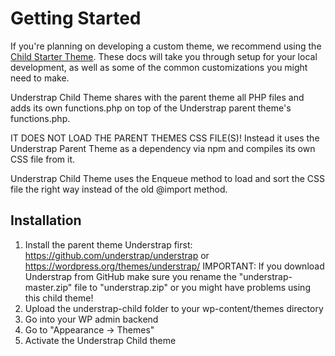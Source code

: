 # Getting Started

If you're planning on developing a custom theme, we recommend using the [Child Starter Theme](https://github.com/understrap/understrap-child). These docs will take you through setup for your local development, as well as some of the common customizations you might need to make.

Understrap Child Theme shares with the parent theme all PHP files and adds its own functions.php on top of the Understrap parent theme's functions.php.

IT DOES NOT LOAD THE PARENT THEMES CSS FILE(S)! Instead it uses the Understrap Parent Theme as a dependency via npm and compiles its own CSS file from it.

Understrap Child Theme uses the Enqueue method to load and sort the CSS file the right way instead of the old @import method.

## Installation

1. Install the parent theme Understrap first: https://github.com/understrap/understrap or https://wordpress.org/themes/understrap/
IMPORTANT: If you download Understrap from GitHub make sure you rename the "understrap-master.zip" file to "understrap.zip" or you might have problems using this child theme!
1. Upload the understrap-child folder to your wp-content/themes directory
1. Go into your WP admin backend
1. Go to "Appearance -> Themes"
1. Activate the Understrap Child theme
